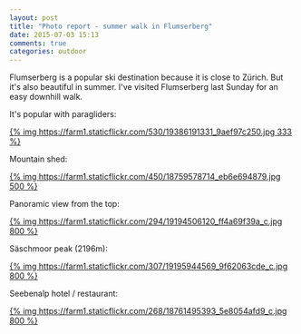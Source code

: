 ```yaml
---
layout: post
title: "Photo report - summer walk in Flumserberg"
date: 2015-07-03 15:13
comments: true
categories: outdoor
---
```


Flumserberg is a popular ski destination because it is close to Zürich. But it's also beautiful in summer. I've visited Flumserberg last Sunday for an easy downhill walk.

It's popular with paragliders:

[{% img https://farm1.staticflickr.com/530/19386191331_9aef97c250.jpg 333 %}](https://www.flickr.com/photos/tentaclephotos/19386191331)

Mountain shed:

[{% img https://farm1.staticflickr.com/450/18759578714_eb6e694879.jpg 500 %}](https://www.flickr.com/photos/tentaclephotos/18759578714)

Panoramic view from the top:

[{% img https://farm1.staticflickr.com/294/19194506120_ff4a69f39a_c.jpg 800 %}](https://www.flickr.com/photos/tentaclephotos/19194506120)

Säschmoor peak (2196m):

[{% img https://farm1.staticflickr.com/307/19195944569_9f62063cde_c.jpg 800 %}](https://www.flickr.com/photos/tentaclephotos/19195944569)

Seebenalp hotel / restaurant:

[{% img https://farm1.staticflickr.com/268/18761495393_5e8054afd9_c.jpg 800 %}](https://www.flickr.com/photos/tentaclephotos/18761495393)
